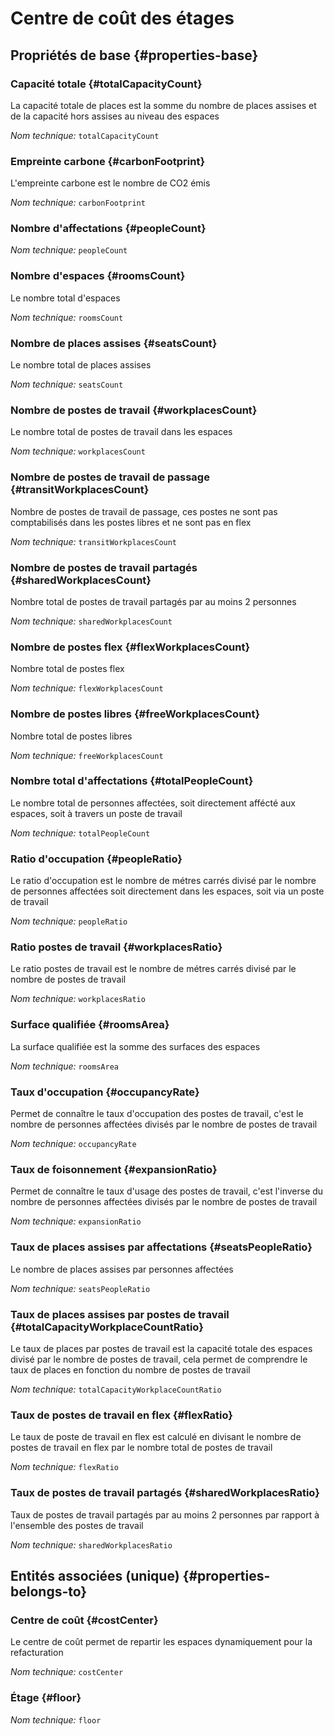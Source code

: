 # Centre de coût des étages
<!--- THIS FILE IS GENERATED PLEASE DO NOT EDIT IT DIRECTLY --->



## Propriétés de base {#properties-base}

### Capacité totale {#totalCapacityCount}

La capacité totale de places est la somme du nombre de places assises et de la capacité hors assises au niveau des espaces

*Nom technique:* ```totalCapacityCount```

### Empreinte carbone {#carbonFootprint}

L'empreinte carbone est le nombre de CO2 émis

*Nom technique:* ```carbonFootprint```

### Nombre d'affectations {#peopleCount}



*Nom technique:* ```peopleCount```

### Nombre d'espaces {#roomsCount}

Le nombre total d'espaces

*Nom technique:* ```roomsCount```

### Nombre de places assises {#seatsCount}

Le nombre total de places assises

*Nom technique:* ```seatsCount```

### Nombre de postes de travail {#workplacesCount}

Le nombre total de postes de travail dans les espaces

*Nom technique:* ```workplacesCount```

### Nombre de postes de travail de passage {#transitWorkplacesCount}

Nombre de postes de travail de passage, ces postes ne sont pas comptabilisés dans les postes libres et ne sont pas en flex

*Nom technique:* ```transitWorkplacesCount```

### Nombre de postes de travail partagés {#sharedWorkplacesCount}

Nombre total de postes de travail partagés par au moins 2 personnes

*Nom technique:* ```sharedWorkplacesCount```

### Nombre de postes flex {#flexWorkplacesCount}

Nombre total de postes flex

*Nom technique:* ```flexWorkplacesCount```

### Nombre de postes libres {#freeWorkplacesCount}

Nombre total de postes libres

*Nom technique:* ```freeWorkplacesCount```

### Nombre total d'affectations {#totalPeopleCount}

Le nombre total de personnes affectées, soit directement affécté aux espaces, soit à travers un poste de travail

*Nom technique:* ```totalPeopleCount```

### Ratio d'occupation {#peopleRatio}

Le ratio d'occupation est le nombre de métres carrés divisé par le nombre de personnes affectées soit directement dans les espaces, soit via un poste de travail

*Nom technique:* ```peopleRatio```

### Ratio postes de travail {#workplacesRatio}

Le ratio postes de travail est le nombre de métres carrés divisé par le nombre de postes de travail

*Nom technique:* ```workplacesRatio```

### Surface qualifiée {#roomsArea}

La surface qualifiée est la somme des surfaces des espaces

*Nom technique:* ```roomsArea```

### Taux d'occupation {#occupancyRate}

Permet de connaître le taux d'occupation des postes de travail, c'est le nombre de personnes affectées divisés par le nombre de postes de travail

*Nom technique:* ```occupancyRate```

### Taux de foisonnement {#expansionRatio}

Permet de connaître le taux d'usage des postes de travail, c'est l'inverse du nombre de personnes affectées divisés par le nombre de postes de travail

*Nom technique:* ```expansionRatio```

### Taux de places assises par affectations {#seatsPeopleRatio}

Le nombre de places assises par personnes affectées

*Nom technique:* ```seatsPeopleRatio```

### Taux de places assises par postes de travail {#totalCapacityWorkplaceCountRatio}

Le taux de places par postes de travail est la capacité totale des espaces divisé par le nombre de postes de travail, cela permet de comprendre le taux de places en fonction du nombre de postes de travail

*Nom technique:* ```totalCapacityWorkplaceCountRatio```

### Taux de postes de travail en flex {#flexRatio}

Le taux de poste de travail en flex est calculé en divisant le nombre de postes de travail en flex par le nombre total de postes de travail

*Nom technique:* ```flexRatio```

### Taux de postes de travail partagés {#sharedWorkplacesRatio}

Taux de postes de travail partagés par au moins 2 personnes par rapport à l'ensemble des postes de travail

*Nom technique:* ```sharedWorkplacesRatio```


## Entités associées (unique) {#properties-belongs-to}

### Centre de coût {#costCenter}

Le centre de coût permet de repartir les espaces dynamiquement pour la refacturation

*Nom technique:* ```costCenter```

### Étage {#floor}



*Nom technique:* ```floor```





